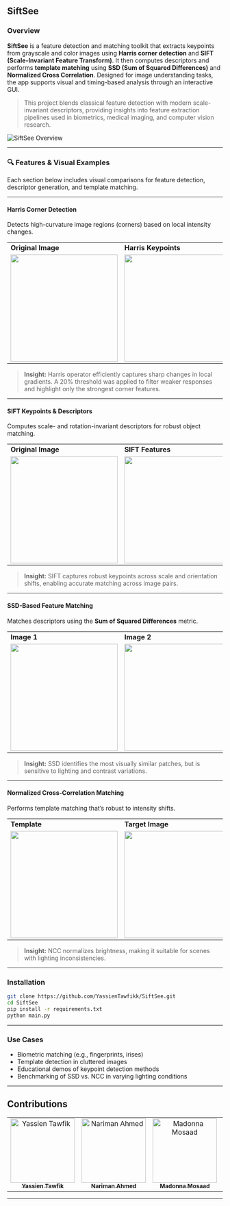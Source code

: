## SiftSee

### Overview

**SiftSee** is a feature detection and matching toolkit that extracts keypoints from grayscale and color images using **Harris corner detection** and **SIFT (Scale-Invariant Feature Transform)**. It then computes descriptors and performs **template matching** using **SSD (Sum of Squared Differences)** and **Normalized Cross Correlation**. Designed for image understanding tasks, the app supports visual and timing-based analysis through an interactive GUI.

> This project blends classical feature detection with modern scale-invariant descriptors, providing insights into feature extraction pipelines used in biometrics, medical imaging, and computer vision research.

![SiftSee Overview](https://github.com/user-attachments/assets/c9dced42-db09-4306-a60b-84c498ebf52c)

---

### 🔍 Features & Visual Examples

Each section below includes visual comparisons for feature detection, descriptor generation, and template matching.

---

#### Harris Corner Detection

Detects high-curvature image regions (corners) based on local intensity changes.

<table>
<tr>
<td><b>Original Image</b></td>
<td><b>Harris Keypoints</b></td>
</tr>
<tr>
<td><img src="https://github.com/user-attachments/assets/dd1ea27f-bc25-493d-a5cd-c805f3bafca8" width="250"/></td>
<td><img src="https://github.com/user-attachments/assets/9ab2ef51-1f3a-4fcf-9b36-bc08012f3298" width="250"/></td>
</tr>
</table>

> **Insight:** Harris operator efficiently captures sharp changes in local gradients. A 20% threshold was applied to filter weaker responses and highlight only the strongest corner features.

---

#### SIFT Keypoints & Descriptors

Computes scale- and rotation-invariant descriptors for robust object matching.

<table>
<tr>
<td><b>Original Image</b></td>
<td><b>SIFT Features</b></td>
</tr>
<tr>
<td><img src="" width="250"/></td>
<td><img src="" width="250"/></td>
</tr>
</table>

> **Insight:** SIFT captures robust keypoints across scale and orientation shifts, enabling accurate matching across image pairs.

---

#### SSD-Based Feature Matching

Matches descriptors using the **Sum of Squared Differences** metric.

<table>
<tr>
<td><b>Image 1</b></td>
<td><b>Image 2</b></td>
<td><b>Matched Pairs (SSD)</b></td>
</tr>
<tr>
<td><img src="" width="250"/></td>
<td><img src="" width="250"/></td>
<td><img src="" width="250"/></td>
</tr>
</table>

> **Insight:** SSD identifies the most visually similar patches, but is sensitive to lighting and contrast variations.

---

#### Normalized Cross-Correlation Matching

Performs template matching that’s robust to intensity shifts.

<table>
<tr>
<td><b>Template</b></td>
<td><b>Target Image</b></td>
<td><b>Matched Result (NCC)</b></td>
</tr>
<tr>
<td><img src="" width="250"/></td>
<td><img src="" width="250"/></td>
<td><img src="" width="250"/></td>
</tr>
</table>

> **Insight:** NCC normalizes brightness, making it suitable for scenes with lighting inconsistencies.

---

### Installation

```bash
git clone https://github.com/YassienTawfikk/SiftSee.git
cd SiftSee
pip install -r requirements.txt
python main.py
```

---

### Use Cases

* Biometric matching (e.g., fingerprints, irises)
* Template detection in cluttered images
* Educational demos of keypoint detection methods
* Benchmarking of SSD vs. NCC in varying lighting conditions

---

## Contributions

<div>
  <table align="center">
    <tr>
      <td align="center">
        <a href="https://github.com/YassienTawfikk" target="_blank">
          <img src="https://avatars.githubusercontent.com/u/126521373?v=4" width="150px;" alt="Yassien Tawfik"/><br/>
          <sub><b>Yassien Tawfik</b></sub>
        </a>
      </td>
      <td align="center">
        <a href="https://github.com/nariman-ahmed" target="_blank">
          <img src="https://avatars.githubusercontent.com/u/126989278?v=4" width="150px;" alt="Nariman Ahmed"/><br/>
          <sub><b>Nariman Ahmed</b></sub>
        </a>
      </td>
      <td align="center">
        <a href="https://github.com/madonna-mosaad" target="_blank">
          <img src="https://avatars.githubusercontent.com/u/127048836?v=4" width="150px;" alt="Madonna Mosaad"/><br/>
          <sub><b>Madonna Mosaad</b></sub>
        </a>
      </td>
      <td align="center">
        <a href="https://github.com/nancymahmoud1" target="_blank">
          <img src="https://avatars.githubusercontent.com/u/125357872?v=4" width="150px;" alt="Nancy Mahmoud"/><br/>
          <sub><b>Nancy Mahmoud</b></sub>
        </a>
      </td>
    </tr>
  </table>
</div>

---
